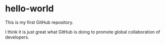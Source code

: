 # hello-world
This is my first GitHub repository.

I think it is just great what GitHub is doing to promote global collaboration of developers.
